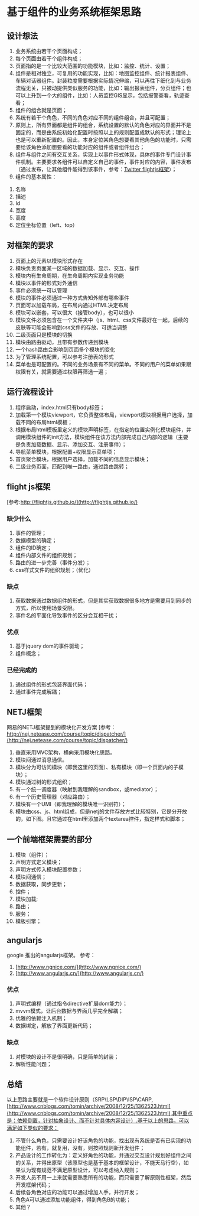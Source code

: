 # 基于组件的业务系统框架思路
## 设计想法

1. 业务系统由若干个页面构成；
2. 每个页面由若干个组件构成；
3. 页面指的是一个比较大范围的功能模块，比如：监控、统计、设置；
4. 组件是相对独立，可复用的功能实现，比如：地图监控组件、统计报表组件、车辆对话器组件。封装粒度需要根据实际情况伸缩，可以再往下细化到与业务流程无关，只被动提供类似服务的功能，比如：输出报表组件，分页组件；也可以上升到一个大的组件，比如：人员监控GIS显示，包括报警查看，轨迹查看；
5. 组件的组合就是页面；
6. 系统有若干个角色，不同的角色对应不同的组件组合，并且可配置；
7. 原则上，所有界面都是组件的组合，系统设置的默认的角色对应的界面并不是固定的，而是由系统初始化配置时按照以上的规则配置成默认的形式；理论上也是可以重新配置的。因此，本身定位某角色想要看其他角色的功能时，只需要给该角色添加想要看的功能对应的组件或者组件组合；
8. 组件与组件之间有交互关系，实现上以事件形式体现，具体的事件专门设计事件机制。主要要求各组件可以自定义自己的事件，事件对应的内容，事件发布（通过发布，让其他组件能得到该事件，参考：[Twitter flightjs框架](http://flightjs.github.io/)）；
9. 组件的基本属性：

>
1. 名称
2. 描述
3. Id
4. 宽度
5. 高度
6. 定位坐标位置（left、top）
>

## 对框架的要求

1. 页面上的元素以模块形式存在
2. 模块负责页面某一区域的数据加载、显示、交互、操作
3. 模块内有生命周期，在生命周期内实现业务功能
4. 模块以事件的形式对外通信
5. 事件必须统一可以管理
6. 模块的事件必须通过一种方式告知外部有哪些事件
7. 页面可以加载布局，在布局内通过HTML决定布局
8. 模块可以嵌套，可以很大（接管body），也可以很小
9. 模块文件必须包含在一个文件夹中（js、html、css文件最好在一起，后续的皮肤等可能会影响到css文件的存放、可适当调整
10. 二级页面只是模块的切换
11. 模块由路由驱动，且带有参数传递到模块
12. 一个hash路由会影响到页面多个模块的变化
13. 为了管理系统配置，可以参考注册表的形式
14. 菜单也是可配置的。不同的业务场景有不同的菜单。不同的用户的菜单如果跟权限有关，就需要通过权限再筛选一遍；

## 运行流程设计
1. 程序启动，index.html只有body标签；
2. 加载第一个模块viewport，它负责整体布局，viewport模块根据用户选择，加载不同的布局html模板；
3. 根据布局html模板里定义的模块声明标签，在指定的位置实例化模块组件，并调用模块组件的init方法，模块组件在该方法内部完成自己内部的逻辑（主要是负责加载数据、显示、添加交互、注册事件）；
4. 导航菜单模块，根据配置+权限显示菜单项；
5. 首页聚合模块，根据用户选择，加载不同的信息显示模块；
6. 二级业务页面，匹配到唯一路由，通过路由跳转；

## flight js框架
[参考:http://flightjs.github.io/](http://flightjs.github.io/)

### 缺少什么
1. 事件的管理；
2. 数据模型的确定；
3. 组件的ID确定；
4. 组件内部文件的组织规划；
5. 路由的进一步完善（事件分发）；
6. css样式文件的组织规划；（优化）

### 缺点
1. 获取数据通过数据组件的形式，但是其实获取数据很多地方是需要用到同步的方式，所以使用场景受限。
2. 事件名的平面化导致事件的区分会互相干扰；

### 优点
1. 基于jquery dom的事件驱动；
2. 组件概念；

### 已经完成的
1. 通过组件的形式包装界面代码；
2. 通过事件完成解耦；

## NETJ框架
网易的NETJ框架提到的模块化开发方案
[参考：http://nej.netease.com/course/topic/dispatcher/](http://nej.netease.com/course/topic/dispatcher/)
1. 垂直采用MVC架构，横向采用模块化思路。
2. 模块间通过消息通信。
3. 模块分为可访问模块（即我这里的页面）、私有模块（即一个页面内的子模块）；
4. 模块通过树的形式组织；
5. 有一个统一调度器（映射到我理解的sandbox，或mediator）；
6. 有一个历史管理器（对应路由）；
7. 模块有一个UMI（即我理解的模块唯一识别符）；
8. 模块由css、js、html组成，但是netj的文件存放方式比较特别，它是分开放的，如下图。且它通过在html里添加两个textarea控件，指定样式和脚本；
## 一个前端框架需要的部分

1. 模块（组件）；
2. 声明方式定义模块；
3. 声明方式传入模块配置参数；
4. 模块间通信；
5. 数据获取，同步更新；
6. 控件；
7. 模块加载;
8. 路由；
9. 服务；
10. 模板引擎；
## angularjs
google 推出的angularjs框架。
参考：

1. [http://www.ngnice.com/](http://www.ngnice.com/)
2. [http://www.angularjs.cn/](http://www.angularjs.cn/)

### 优点
1. 声明式编程（通过指令directive扩展dom能力）；
2. mvvm模式，让后台数据与界面几乎完全解耦；
3. 优雅的依赖注入机制；
4. 数据绑定，解放了界面更新代码；
### 缺点
1. 对模块的设计不是很明确，只是简单的封装；
2. 解析性能问题；

## 总结
以上思路主要就是一个软件设计原则（SRP\LSP\DIP\ISP\CARP, [http://www.cnblogs.com/tomin/archive/2008/12/25/1362523.html](http://www.cnblogs.com/tomin/archive/2008/12/25/1362523.html),其中重点是：依赖倒置，针对抽象设计、而不针对具体内容设计）.基于以上的思路，可以满足如下类似的要求：

1. 不管什么角色，只需要设计好该角色的功能，找出现有系统是否有已实现的功能组件，若有，就复用，没有，则按照规则新开发组件；
2.	产品设计的工作转化为：定义好角色的功能，并通过交互设计规划好组件之间的关系，并得出原型（该原型也是基于基本的框架设计，不能天马行空），如果认为现有规范不满足原型设计，可以考虑纳入规则；
3.	开发人员不用一上来就需要熟悉所有的功能，而只需要了解原则性框架，然后开发框架代码；
4.	后续各角色对应的功能可以通过增加人手，并行开发；
5.	角色A可以通过添加功能组件，得到角色B的功能；
6.	其他？
